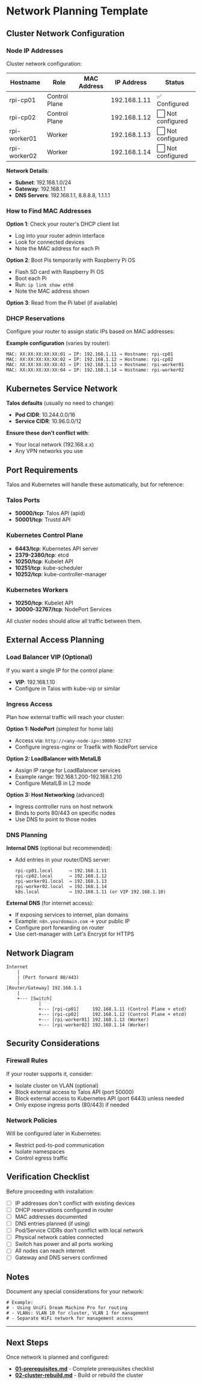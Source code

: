 # Network Planning Template

## Cluster Network Configuration

### Node IP Addresses

Cluster network configuration:

| Hostname | Role | MAC Address | IP Address | Status |
|----------|------|-------------|------------|--------|
| rpi-cp01 | Control Plane | | 192.168.1.11 | ✅ Configured |
| rpi-cp02 | Control Plane | | 192.168.1.12 | ⬜ Not configured |
| rpi-worker01 | Worker | | 192.168.1.13 | ⬜ Not configured |
| rpi-worker02 | Worker | | 192.168.1.14 | ⬜ Not configured |

**Network Details**:
- **Subnet**: 192.168.1.0/24
- **Gateway**: 192.168.1.1
- **DNS Servers**: 192.168.1.1, 8.8.8.8, 1.1.1.1

### How to Find MAC Addresses

**Option 1**: Check your router's DHCP client list
- Log into your router admin interface
- Look for connected devices
- Note the MAC address for each Pi

**Option 2**: Boot Pis temporarily with Raspberry Pi OS
- Flash SD card with Raspberry Pi OS
- Boot each Pi
- Run: `ip link show eth0`
- Note the MAC address shown

**Option 3**: Read from the Pi label (if available)

### DHCP Reservations

Configure your router to assign static IPs based on MAC addresses:

**Example configuration** (varies by router):
```
MAC: XX:XX:XX:XX:XX:01 → IP: 192.168.1.11 → Hostname: rpi-cp01
MAC: XX:XX:XX:XX:XX:02 → IP: 192.168.1.12 → Hostname: rpi-cp02
MAC: XX:XX:XX:XX:XX:03 → IP: 192.168.1.13 → Hostname: rpi-worker01
MAC: XX:XX:XX:XX:XX:04 → IP: 192.168.1.14 → Hostname: rpi-worker02
```

## Kubernetes Service Network

**Talos defaults** (usually no need to change):
- **Pod CIDR**: 10.244.0.0/16
- **Service CIDR**: 10.96.0.0/12

**Ensure these don't conflict with**:
- Your local network (192.168.x.x)
- Any VPN networks you use

## Port Requirements

Talos and Kubernetes will handle these automatically, but for reference:

### Talos Ports
- **50000/tcp**: Talos API (apid)
- **50001/tcp**: Trustd API

### Kubernetes Control Plane
- **6443/tcp**: Kubernetes API server
- **2379-2380/tcp**: etcd
- **10250/tcp**: Kubelet API
- **10251/tcp**: kube-scheduler
- **10252/tcp**: kube-controller-manager

### Kubernetes Workers
- **10250/tcp**: Kubelet API
- **30000-32767/tcp**: NodePort Services

All cluster nodes should allow all traffic between them.

## External Access Planning

### Load Balancer VIP (Optional)
If you want a single IP for the control plane:
- **VIP**: 192.168.1.10
- Configure in Talos with kube-vip or similar

### Ingress Access
Plan how external traffic will reach your cluster:

**Option 1: NodePort** (simplest for home lab)
- Access via: `http://<any-node-ip>:30000-32767`
- Configure ingress-nginx or Traefik with NodePort service

**Option 2: LoadBalancer with MetalLB**
- Assign IP range for LoadBalancer services
- Example range: 192.168.1.200-192.168.1.210
- Configure MetalLB in L2 mode

**Option 3: Host Networking** (advanced)
- Ingress controller runs on host network
- Binds to ports 80/443 on specific nodes
- Use DNS to point to those nodes

### DNS Planning

**Internal DNS** (optional but recommended):
- Add entries in your router/DNS server:
  ```
  rpi-cp01.local      → 192.168.1.11
  rpi-cp02.local      → 192.168.1.12
  rpi-worker01.local  → 192.168.1.13
  rpi-worker02.local  → 192.168.1.14
  k8s.local           → 192.168.1.11 (or VIP 192.168.1.10)
  ```

**External DNS** (for internet access):
- If exposing services to internet, plan domains
- Example: `n8n.yourdomain.com` → your public IP
- Configure port forwarding on router
- Use cert-manager with Let's Encrypt for HTTPS

## Network Diagram

```
Internet
    |
    | (Port forward 80/443)
    |
[Router/Gateway] 192.168.1.1
    |
    +--- [Switch]
            |
            +--- [rpi-cp01]     192.168.1.11 (Control Plane + etcd)
            +--- [rpi-cp02]     192.168.1.12 (Control Plane + etcd)
            +--- [rpi-worker01] 192.168.1.13 (Worker)
            +--- [rpi-worker02] 192.168.1.14 (Worker)
```

## Security Considerations

### Firewall Rules
If your router supports it, consider:
- Isolate cluster on VLAN (optional)
- Block external access to Talos API (port 50000)
- Block external access to Kubernetes API (port 6443) unless needed
- Only expose ingress ports (80/443) if needed

### Network Policies
Will be configured later in Kubernetes:
- Restrict pod-to-pod communication
- Isolate namespaces
- Control egress traffic

## Verification Checklist

Before proceeding with installation:

- [ ] IP addresses don't conflict with existing devices
- [ ] DHCP reservations configured in router
- [ ] MAC addresses documented
- [ ] DNS entries planned (if using)
- [ ] Pod/Service CIDRs don't conflict with local network
- [ ] Physical network cables connected
- [ ] Switch has power and all ports working
- [ ] All nodes can reach internet
- [ ] Gateway and DNS servers confirmed

## Notes

Document any special considerations for your network:

```
# Example:
# - Using UniFi Dream Machine Pro for routing
# - VLANs: VLAN 10 for cluster, VLAN 1 for management
# - Separate WiFi network for management access
```

---

## Next Steps

Once network is planned and configured:
- **[01-prerequisites.md](./01-prerequisites.md)** - Complete prerequisites checklist
- **[02-cluster-rebuild.md](./02-cluster-rebuild.md)** - Build or rebuild the cluster
